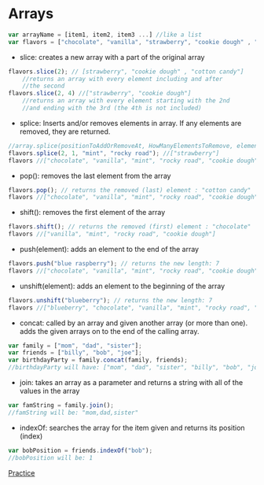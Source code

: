 # Arrays
```js
var arrayName = [item1, item2, item3 ...] //like a list
var flavors = ["chocolate", "vanilla", "strawberry", "cookie dough" , "cotton candy"];

```
- slice: creates a new array with a part of the original array
```js
flavors.slice(2); // [strawberry", "cookie dough" , "cotton candy"]
    //returns an array with every element including and after
    //the second
flavors.slice(2, 4) //["strawberry", "cookie dough"]
    //returns an array with every element starting with the 2nd
    //and ending with the 3rd (the 4th is not included)
 ```
- splice: Inserts and/or removes elements in array. If any elements are removed, they are returned.
```js
//array.splice(positionToAddOrRemoveAt, HowManyElementsToRemove, elementToAdd, elementToAdd);
flavors.splice(2, 1, "mint", "rocky road"); //["strawberry"]
flavors //["chocolate", "vanilla", "mint", "rocky road", "cookie dough", "cotton candy"]
 ```
- pop(): removes the last element from the array
```js
flavors.pop(); // returns the removed (last) element : "cotton candy"
flavors //["chocolate", "vanilla", "mint", "rocky road", "cookie dough"]
 ```
- shift(): removes the first element of the array
```js
flavors.shift(); // returns the removed (first) element : "chocolate"
flavors //["vanilla", "mint", "rocky road", "cookie dough"]
 ```
- push(element): adds an element to the end of the array
```js
flavors.push("blue raspberry"); // returns the new length: 7
flavors //["chocolate", "vanilla", "mint", "rocky road", "cookie dough", "cotton candy", "blue raspberry"]
 ```
- unshift(element): adds an element to the beginning of the array
```js
flavors.unshift("blueberry"); // returns the new length: 7
flavors //["blueberry", "chocolate", "vanilla", "mint", "rocky road", "cookie dough", "cotton candy", "blue raspberry"]
 ```
- concat: called by an array and given another array (or more than one). adds the given arrays on to the end of the calling array.
```js
var family = ["mom", "dad", "sister"];
var friends = ["billy", "bob", "joe"];
var birthdayParty = family.concat(family, friends);
//birthdayParty will have: ["mom", "dad", "sister", "billy", "bob", "joe"]
 ```
- join: takes an array as a parameter and returns a string with all of the values in the array
```js
var famString = family.join();
//famString will be: "mom,dad,sister"
```

- indexOf: searches the array for the item given and returns its position (index)
```js
var bobPosition = friends.indexOf("bob");
//bobPosition will be: 1
```

[Practice](https://github.com/C4Q/AC3.1/blob/master/lessons/javascript-fundamentals/objects-and-arrays/array-methods-exercises.md)
